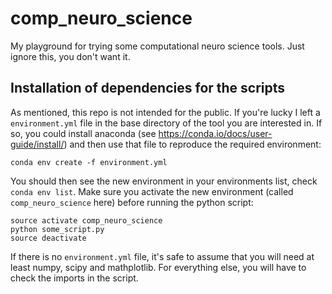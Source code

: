 # comp_neuro_science
My playground for trying some computational neuro science tools. Just ignore this, you don't want it.


## Installation of dependencies for the scripts

As mentioned, this repo is not intended for the public. If you're lucky I left a `environment.yml` file in the base directory of the tool you are interested in. If so, you could install anaconda (see https://conda.io/docs/user-guide/install/) and then use that file to reproduce the required environment:

    conda env create -f environment.yml

You should then see the new environment in your environments list, check `conda env list`. Make sure you activate the new environment (called `comp_neuro_science` here) before running the python script:

    source activate comp_neuro_science
    python some_script.py
    source deactivate
	
If there is no `environment.yml` file, it's safe to assume that you will need at least numpy, scipy and mathplotlib. For everything else, you will have to check the imports in the script.
